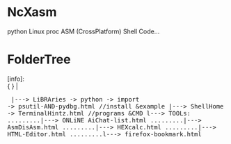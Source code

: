 # NcXasm
python Linux proc ASM (CrossPlatform) Shell Code...

# FolderTree
[info]: <br>{ } |<pre>
|---> LiBRAries -> python -> import -> psutil-AND-pydbg.html //install &example
|---> ShellHome -> TerminalHintz.html //programs &CMD 
l---> TOOLs:
.........|---> ONLiNE AiChat-list.html
.........|---> AsmDisAsm.html
.........|---> HEXcalc.html
.........|---> HTML-Editor.html
.........l---> firefox-bookmark.html

